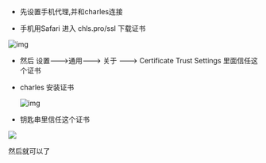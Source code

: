 - 先设置手机代理,并和charles连接

- 手机用Safari 进入 chls.pro/ssl 下载证书

![img](https://upload-images.jianshu.io/upload_images/4722219-9fb5b9623d4699f7.png?imageMogr2/auto-orient/strip%7CimageView2/2/w/656)

- 然后 设置--->通用---> 关于 ---> Certificate Trust Settings 里面信任这个证书

- charles 安装证书

  ![img](https://upload-images.jianshu.io/upload_images/4722219-d9f728b335d353fc.png?imageMogr2/auto-orient/strip%7CimageView2/2/w/700)

- 钥匙串里信任这个证书

![](https://ws1.sinaimg.cn/large/006tKfTcgy1fsvdmmi65mj31kw12hb2a.jpg)

然后就可以了
